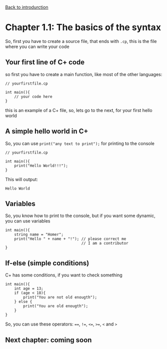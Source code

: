 [Back to introdurction](../introduction.md)
# Chapter 1.1: The basics of the syntax

So, first you have to create a source file, that ends with `.cp`, this is the file where you can write your code

## Your first line of C+ code
so first you have to create a main function, like most of the other languages:

```cp
// yourfirstfile.cp

int main(){
    // your code here
}
```
this is an example of a C+ file, so, lets go to the next, for your first hello world

## A simple hello world in C+
So, you can use `print("any text to print");` for printing to the console

```cp
// yourfirstfile.cp

int main(){
    print("Hello World!!!");
}
```
This will output:
```
Hello World
```

## Variables
So, you know how to print to the console, but if you want some dynamic, you can use variables
```cp
int main(){
    string name = "Homer";
    print("Hello " + name + "!"); // please correct me
                                  // I am a contributor
}
```

## If-else (simple conditions)
C+ has some conditions, if you want to check something

```cp
int main(){
    int age = 13;
    if (age < 18){
        print("You are not old enougth");
    } else {
        print("You are old enougth");
    }
}
```
So, you can use these operators: `==`, `!=`, `<=`, `>=`, `<` and `>`

## Next chapter: coming soon